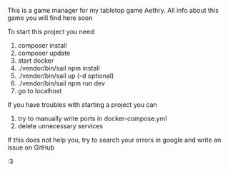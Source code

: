 This is a game manager for my tabletop game Aethry. All info about this game you will find here soon

To start this project you need:
1. composer install
2. composer update
3. start docker
4. ./vendor/bin/sail npm install
5. ./vendor/bin/sail up (-d optional)
6. ./vendor/bin/sail npm run dev
7. go to localhost

If you have troubles with starting a project you can
1. try to manually write ports in docker-compose.yml
2. delete unnecessary services

If this does not help you, try to search your errors in google and write an issue on GitHub

:3

